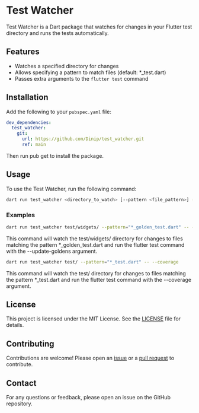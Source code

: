 # Test Watcher

Test Watcher is a Dart package that watches for changes in your Flutter test directory and runs the tests automatically.

## Features

- Watches a specified directory for changes
- Allows specifying a pattern to match files (default: \*_test.dart)
- Passes extra arguments to the `flutter test` command

## Installation

Add the following to your `pubspec.yaml` file:

```yaml
dev_dependencies:
  test_watcher:
    git:
      url: https://github.com/Dinip/test_watcher.git
      ref: main
```
Then run pub get to install the package.

## Usage
To use the Test Watcher, run the following command:
```bash
dart run test_watcher <directory_to_watch> [--pattern <file_pattern>] -- [extra_args...]
```

### Examples
```bash
dart run test_watcher test/widgets/ --pattern="*_golden_test.dart" -- --update-goldens
```
This command will watch the test/widgets/ directory for changes to files matching the pattern *_golden_test.dart and run the flutter test command with the --update-goldens argument.

```bash
dart run test_watcher test/ --pattern="*_test.dart" -- --coverage
```
This command will watch the test/ directory for changes to files matching the pattern *_test.dart and run the flutter test command with the --coverage argument.

## License
This project is licensed under the MIT License. See the [LICENSE](LICENSE) file for details.

## Contributing
Contributions are welcome! Please open an [issue](/issues) or a [pull request](/pulls) to contribute.

## Contact
For any questions or feedback, please open an issue on the GitHub repository.